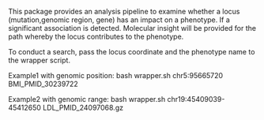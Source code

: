 This package provides an analysis pipeline to examine whether a locus (mutation,genomic region, gene) has an impact on a phenotype. If a significant association is detected. Molecular insight will be provided for the path whereby the locus contributes to the phenotype.

To conduct a search, pass the locus coordinate and the phenotype name to the wrapper script.

Example1 with genomic position: bash wrapper.sh chr5:95665720 BMI_PMID_30239722

Example2 with genomic range: bash wrapper.sh chr19:45409039-45412650 LDL_PMID_24097068.gz
